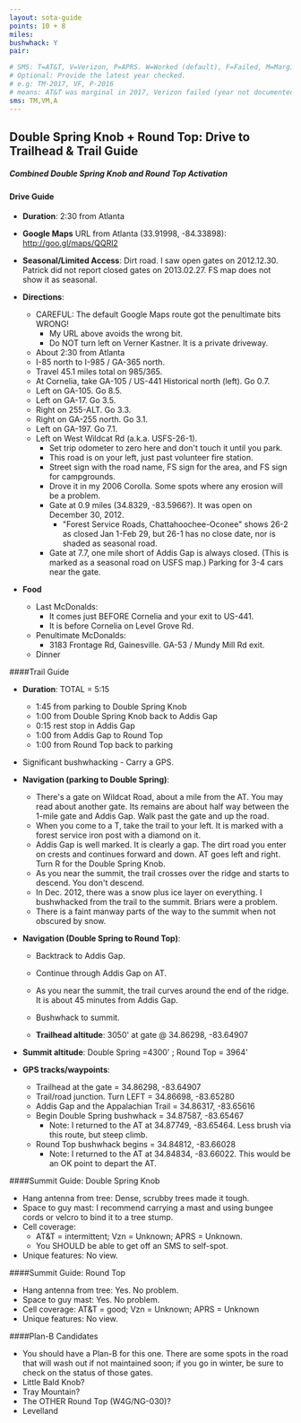 ```yaml
---
layout: sota-guide
points: 10 + 8
miles: 
bushwhack: Y
pair: 

# SMS: T=AT&T, V=Verizon, P=APRS. W=Worked (default), F=Failed, M=Marginal (some failed).
# Optional: Provide the latest year checked.
# e.g: TM-2017, VF, P-2016
# means: AT&T was marginal in 2017, Verizon failed (year not documented), APRS worked in 2016.
sms: TM,VM,A
---
```

Double Spring Knob + Round Top: Drive to Trailhead & Trail Guide
--------------------------------------------------------
##### Combined Double Spring Knob and Round Top Activation

#### Drive Guide

* **Duration**: 2:30 from Atlanta
* **Google Maps** URL from Atlanta (33.91998, -84.33898): http://goo.gl/maps/QQRl2
* **Seasonal/Limited Access**: Dirt road.  I saw open gates on 2012.12.30.  Patrick did not report closed gates on 2013.02.27.  FS map does not show it as seasonal.
* **Directions**:
    * CAREFUL: The default Google Maps route got the penultimate bits WRONG!  
        * My URL above avoids the wrong bit.  
        * Do NOT turn left on Verner Kastner.  It is a private driveway.
    * About 2:30 from Atlanta
    * I-85 north to I-985 / GA-365 north.
    * Travel 45.1 miles total on 985/365.
    * At Cornelia, take GA-105 / US-441 Historical north (left). Go 0.7.
    * Left on GA-105. Go 8.5.
    * Left on GA-17. Go 3.5.
    * Right on 255-ALT. Go 3.3.
    * Right on GA-255 north. Go 3.1.
    * Left on GA-197. Go 7.1.
    * Left on West Wildcat Rd (a.k.a. USFS-26-1).  
        * Set trip odometer to zero here and don't touch it until you park.
        * This road is on your left, just past volunteer fire station. 
        * Street sign with the road name, FS sign for the area, and FS sign for campgrounds.
        * Drove it in my 2006 Corolla. Some spots where any erosion will be a problem.
        * Gate at 0.9 miles (34.8329, -83.5966?). It was open on December 30, 2012.
            * "Forest Service Roads, Chattahoochee-Oconee" shows 26-2 as closed Jan 1-Feb 29, but 26-1 has no close date, nor is shaded as seasonal road.
        * Gate at 7.7, one mile short of Addis Gap is always closed. (This is marked as a seasonal road on USFS map.) Parking for 3-4 cars near the gate.

* **Food**
    * Last McDonalds: 
        * It comes just BEFORE Cornelia and your exit to US-441.
        * It is before Cornelia on Level Grove Rd.
    * Penultimate McDonalds: 
        * 3183 Frontage Rd, Gainesville.  GA-53 / Mundy Mill Rd exit.
    * Dinner

####Trail Guide

* **Duration**: TOTAL = 5:15
    * 1:45 from parking to Double Spring Knob
    * 1:00 from Double Spring Knob back to Addis Gap
    * 0:15 rest stop in Addis Gap
    * 1:00 from Addis Gap to Round Top
    * 1:00 from Round Top back to parking
* Significant bushwhacking - Carry a GPS.

* **Navigation (parking to Double Spring)**:
    * There's a gate on Wildcat Road, about a mile from the AT. You may read about another gate. Its remains are about half way between the 1-mile gate and Addis Gap.
      Walk past the gate and up the road.
    * When you come to a T, take the trail to your left. It is marked with a forest service iron post with a diamond on it.
    * Addis Gap is well marked. It is clearly a gap. The dirt road you enter on crests and continues forward and down. AT goes left and right. Turn R for the Double Spring Knob.
    * As you near the summit, the trail crosses over the ridge and starts to descend. You don't descend.
    * In Dec. 2012, there was a snow plus ice layer on everything.  I bushwhacked from the trail to the summit.  Briars were a problem.
    * There is a faint manway parts of the way to the summit when not obscured by snow.

* **Navigation (Double Spring to Round Top)**:
    * Backtrack to Addis Gap.
    * Continue through Addis Gap on AT.
    * As you near the summit, the trail curves around the end of the ridge. It is about 45 minutes from Addis Gap. 
    * Bushwhack to summit.

    * **Trailhead altitude**: 3050' at gate @ 34.86298, -83.64907
* **Summit altitude**: Double Spring =4300' ; Round Top = 3964'
* **GPS tracks/waypoints**:
    * Trailhead at the gate = 34.86298, -83.64907
    * Trail/road junction. Turn LEFT = 34.86698, -83.65280
    * Addis Gap and the Appalachian Trail = 34.86317, -83.65616
    * Begin Double Spring bushwhack = 34.87587, -83.65467
        * Note: I returned to the AT at 34.87749, -83.65464. Less brush via this route, but steep climb.
    * Round Top bushwhack begins = 34.84812, -83.66028
        * Note: I returned to the AT at 34.84834, -83.66022. This would be an OK point to depart the AT.

####Summit Guide: Double Spring Knob

* Hang antenna from tree: Dense, scrubby trees made it tough.
* Space to guy mast: I recommend carrying a mast and using bungee cords or velcro to bind it to a tree stump.
* Cell coverage:
    * AT&T = intermittent; Vzn = Unknown; APRS = Unknown.
    * You SHOULD be able to get off an SMS to self-spot.
* Unique features:  No view.

####Summit Guide: Round Top

* Hang antenna from tree: Yes.  No problem.
* Space to guy mast: Yes.  No problem.
* Cell coverage: AT&T = good; Vzn = Unknown; APRS = Unknown
* Unique features: No view.

####Plan-B Candidates

* You should have a Plan-B for this one.  There are some spots in the road that will wash out if not maintained soon; if you go in winter, be sure to check on the status of those gates.
* Little Bald Knob?
* Tray Mountain?
* The OTHER Round Top (W4G/NG-030)?
* Levelland
